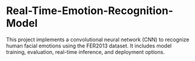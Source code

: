 # Real-Time-Emotion-Recognition-Model
This project implements a convolutional neural network (CNN) to recognize human facial emotions using the FER2013 dataset. It includes model training, evaluation, real-time inference, and deployment options.
